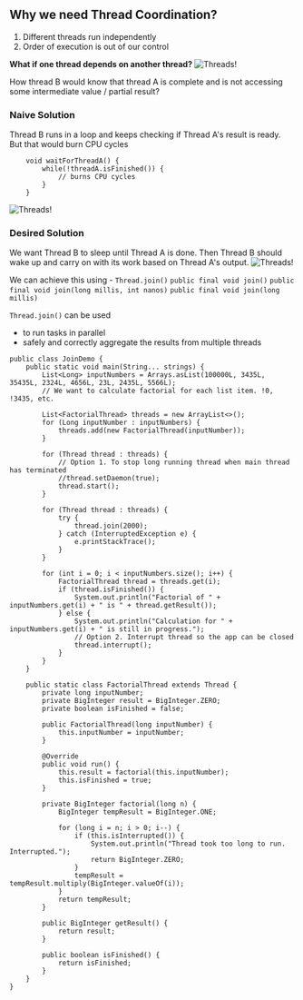 ## Why we need Thread Coordination?
1. Different threads run independently
2. Order of execution is out of our control

**What if one thread depends on another thread?**
![Threads!](tj1.png)

How thread B would know that thread A is complete and is not accessing some intermediate value / partial result? 

### Naive Solution
Thread B runs in a loop and keeps checking if Thread A's result is ready. But that would burn CPU cycles
```
    void waitForThreadA() {
        while(!threadA.isFinished()) {
            // burns CPU cycles
        }
    }
```
![Threads!](tj2.png)

### Desired Solution
We want Thread B to sleep until Thread A is done. Then Thread B should wake up and carry on with its work based on Thread A's output.
![Threads!](tj3.png)

We can achieve this using - ```Thread.join()```
```public final void join()```
```public final void join(long millis, int nanos)```
```public final void join(long millis)```

```Thread.join()``` can be used
- to run tasks in parallel
- safely and correctly aggregate the results from multiple threads

```
public class JoinDemo {
	public static void main(String... strings) {
		List<Long> inputNumbers = Arrays.asList(100000L, 3435L, 35435L, 2324L, 4656L, 23L, 2435L, 5566L);
		// We want to calculate factorial for each list item. !0, !3435, etc.

		List<FactorialThread> threads = new ArrayList<>();
		for (Long inputNumber : inputNumbers) {
			threads.add(new FactorialThread(inputNumber));
		}

		for (Thread thread : threads) {
		    // Option 1. To stop long running thread when main thread has terminated
			//thread.setDaemon(true);
			thread.start();
		}

		for (Thread thread : threads) {
			try {
				thread.join(2000);
			} catch (InterruptedException e) {
				e.printStackTrace();
			}
		}

		for (int i = 0; i < inputNumbers.size(); i++) {
			FactorialThread thread = threads.get(i);
			if (thread.isFinished()) {
				System.out.println("Factorial of " + inputNumbers.get(i) + " is " + thread.getResult());
			} else {
				System.out.println("Calculation for " + inputNumbers.get(i) + " is still in progress.");
				// Option 2. Interrupt thread so the app can be closed
				thread.interrupt();
			}
		}
	}

	public static class FactorialThread extends Thread {
		private long inputNumber;
		private BigInteger result = BigInteger.ZERO;
		private boolean isFinished = false;

		public FactorialThread(long inputNumber) {
			this.inputNumber = inputNumber;
		}

		@Override
		public void run() {
			this.result = factorial(this.inputNumber);
			this.isFinished = true;
		}

		private BigInteger factorial(long n) {
			BigInteger tempResult = BigInteger.ONE;

			for (long i = n; i > 0; i--) {
				if (this.isInterrupted()) {
					System.out.println("Thread took too long to run. Interrupted.");
					return BigInteger.ZERO;
				}
				tempResult = tempResult.multiply(BigInteger.valueOf(i));
			}
			return tempResult;
		}

		public BigInteger getResult() {
			return result;
		}

		public boolean isFinished() {
			return isFinished;
		}
	}
}

```
